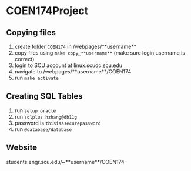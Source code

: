 # COEN174Project


## Copying files

1. create folder `COEN174` in /webpages/\*\*username\*\*
1. copy files using `make copy_**username**` (make sure login username is correct)
1. login to SCU account at linux.scudc.scu.edu
1. navigate to /webpages/\*\*username\*\*/COEN174
1. run `make activate`

## Creating SQL Tables

1. run `setup oracle`
1. run `sqlplus hzhang@db11g`
1. password is `thisisasecurepassword`
1. run `@database/database`

## Website

students.engr.scu.edu/~\*\*username\*\*/COEN174